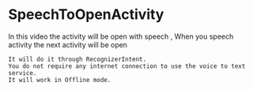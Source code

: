 # SpeechToOpenActivity
In this video the activity will be open with speech , When you speech activity the next activity will be open

    It will do it through RecognizerIntent.
    You do not require any internet connection to use the voice to text service. 
    It will work in Offline mode.
